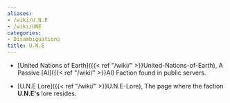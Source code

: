 ```yaml
---
aliases:
- /wiki/U.N.E
- /wiki/UNE
categories:
- Disambiguations
title: U.N.E
---
```


- [United Nations of Earth]({{< ref "/wiki/" >}}United-Nations-of-Earth), A Passive [AI]({{< ref "/wiki/" >}}AI) Faction found in public servers.

<!-- -->

- [U.N.E Lore]({{< ref "/wiki/" >}}U.N.E-Lore), The page where the faction **U.N.E's** lore resides.